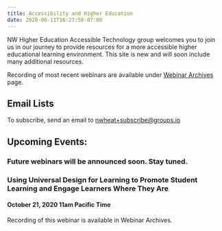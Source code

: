 ```yaml
---
title: Accessibility and Higher Education
date: 2020-06-11T16:27:58-07:00
---
```


NW Higher Education Accessible Technology group welcomes you to join us in our journey to provide resources for a more accessible higher educational learning environment. This site is new and will soon include many additional resources.

Recording of most recent webinars are available under [Webinar Archives](/webinar/) page. 

## Email Lists

To subscribe, send an email to nwheat+subscribe@groups.io

## Upcoming Events:

### Future webinars will be announced soon. Stay tuned. 


### Using Universal Design for Learning to Promote Student Learning and Engage Learners Where They Are

#### October 21, 2020 11am Pacific Time

Recording of this webinar is available in Webinar Archives.


